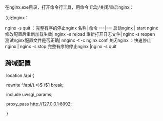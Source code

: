 在nginx.exe目录，打开命令行工具，用命令 启动/关闭/重启nginx：

关闭nginx：

nginx -s quit ：完整有序的停止nginx
 名称| 命令
 ---|---
 启动nginx | start nginx
 修改配置后重新加载生效| nginx -s reload
 重新打开日志文件| nginx -s reopen
 测试nginx配置文件是否正确| nnginx -t -c nginx.conf
 关闭nginx ：快速停止nginx | nginx -s stop
 完整有序的停止nginx |nginx -s quit







## 跨域配置

​        location /api {

​            rewrite  ^/api/(.*)$ /$1 break;

​            include  uwsgi_params;

​            proxy_pass   http://127.0.0.1:8092;            

​        }
